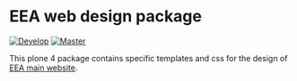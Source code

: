 # EEA web design package

[![Develop](https://ci.eionet.europa.eu/buildStatus/icon?job=eea/eea.design/develop)](https://ci.eionet.europa.eu/view/Github/job/eea/job/eea.design/job/develop/)
[![Master](https://ci.eionet.europa.eu/buildStatus/icon?job=eea/eea.design/master)](https://ci.eionet.europa.eu/view/Github/job/eea/job/eea.design/job/master/)

This plone 4 package contains specific templates and css for the design of [EEA main website](https://www.eea.europa.eu).

